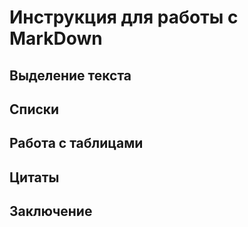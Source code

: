 # Инструкция для работы с MarkDown

## Выделение текста

## Списки

## Работа с таблицами

## Цитаты

## Заключение

